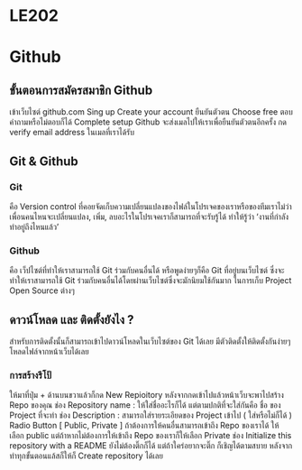 # LE202
# Github
## ขั้นตอนการสมัครสมาชิก Github
เข้าเว็บไซต์ github.com
Sing up
Create your account
ยืนยันตัวตน
Choose free
ตอบคำถามหรือไม่ตอบก็ได้
Complete setup
Github จะส่งเมลไปให้เราเพื่อยืนยันตัวตนอีกครั้ง
กด verify email address ในเมลที่เราได้รับ
## Git & Github
### Git
คือ Version control ที่คอยจัดเก็บความเปลี่ยนแปลงของไฟล์ในโปรเจคของเราหรือของทีมเราไม่ว่าเพื่อนคนไหนจะเปลี่ยนแปลง, เพิ่ม, ลบอะไรในโปรเจคเราก็สามารถที่จะรับรู้ได้ ทำให้รู้ว่า ‘งานที่กำลังทำอยู่ถึงไหนแล้ว’
### Github
คือ เว็ปไซต์ที่ทำให้เราสามารถใช้ Git ร่วมกับคนอื่นได้ หรือพูดง่ายๆก็คือ Git ที่อยู่บนเว็บไซต์ ซึ่งจะทำให้เราสามารถใช้ Git ร่วมกับคนอื่นได้โดยผ่านเว็บไซต์ซึ่งจะมักนิยมใช้กันมาก ในการเก็บ Project Open Source ต่างๆ
## ดาวน์โหลด และ ติดตั้งยังไง ?
สำหรับการติดตั้งนั้นก็สามารถเข้าไปดาวน์โหลดในเว็บไซต์ของ Git ได้เลย มีตัวติดตั้งให้ติดตั้งกันง่ายๆ โหลดไฟล์จากหน้าเว็บได้เลย
### การสร้างรีโป้
ให้มาที่ปุ่ม + ด้านบนขวาแล้วก็กด New Repioitory
หลังจากกดเข้าไปแล้วหน้าเว็บจะพาไปสร้าง Repo ของคุณ
ช่อง Repository name : ให้ใส่ชื่ออะไรก็ได้ แต่ตามปกติที่จะใส่กันคือ ชื่อ ของ Project ที่จะทำ
ช่อง Description : สามารถใส่รายระเอียดของ Project เข้าไป ( ใส่หรือไม่ก็ได้ )
Radio Button [ Public, Private ] ถ้าต้องการให้คนอื่นสามารถเข้าถึง Repo ของเราได้ ให้เลือก public แต่ถ้าหากไม่ต้องการให้เข้าถึง Repo ของเราก็ให้เลือก Private
ช่อง Initialize this repository with a README ยังไม่ต้องติ๊กก็ได้ แต่ถ้าใคร่อยากจะติ๊ก ก็เชิญได้ตามสบาย หลังจากทำทุกขั้นตอนแล้สก็ให้ก็ Create repository ได้เลย

